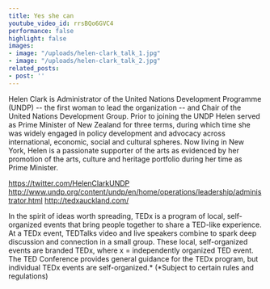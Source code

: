 ```yaml
---
title: Yes she can
youtube_video_id: rrsBQo6GVC4
performance: false
highlight: false
images:
- image: "/uploads/helen-clark_talk_1.jpg"
- image: "/uploads/helen-clark_talk_2.jpg"
related_posts:
- post: ''
---
```


Helen Clark is Administrator of the United Nations Development Programme (UNDP) -- the first woman to lead the organization -- and Chair of the United Nations Development Group. Prior to joining the UNDP Helen served as Prime Minister of New Zealand for three terms, during which time she was widely engaged in policy development and advocacy across international, economic, social and cultural spheres. Now living in New York, Helen is a passionate supporter of the arts as evidenced by her promotion of the arts, culture and heritage portfolio during her time as Prime Minister.

https://twitter.com/HelenClarkUNDP
http://www.undp.org/content/undp/en/home/operations/leadership/administrator.html
http://tedxauckland.com/

In the spirit of ideas worth spreading, TEDx is a program of local, self-organized events that bring people together to share a TED-like experience. At a TEDx event, TEDTalks video and live speakers combine to spark deep discussion and connection in a small group. These local, self-organized events are branded TEDx, where x = independently organized TED event. The TED Conference provides general guidance for the TEDx program, but individual TEDx events are self-organized.* (*Subject to certain rules and regulations)
